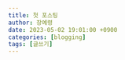 ```yaml
---
title: 첫 포스팅
author: 장예령
date: 2023-05-02 19:01:00 +0900
categories: [blogging]
tags: [글쓰기]
---
```




